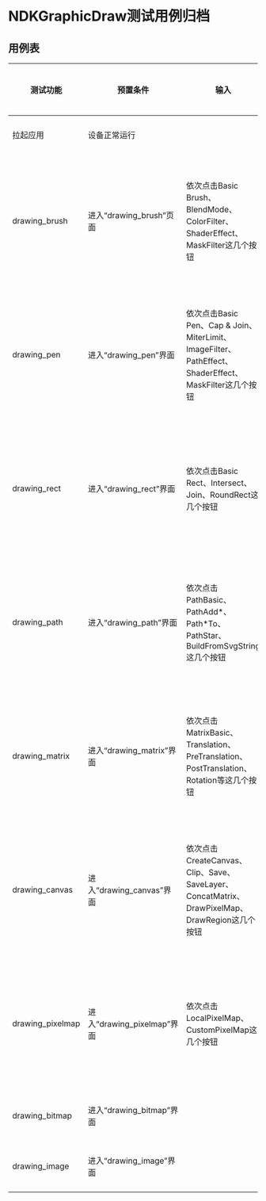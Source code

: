 # NDKGraphicDraw测试用例归档

## 用例表

| 测试功能        | 预置条件                             | 输入                                                                                    | 预期输出                                           | 是否自动 | 测试结果 |
|-------------| ------------------------------------ |---------------------------------------------------------------------------------------| -------------------------------------------------- | -------- | -------- |
| 拉起应用        | 设备正常运行                         |                                                                                       | 成功拉起应用                                       | 是       | Pass     |
| drawing_brush    | 进入“drawing_brush”页面 | 依次点击Basic Brush、BlendMode、ColorFilter、ShaderEffect、MaskFilter这几个按钮                    | 在每个按钮点击后，绘制出对应的操作结果图案 | 是       | Pass     |
| drawing_pen | 进入“drawing_pen”界面         | 依次点击Basic Pen、Cap & Join、MiterLimit、ImageFilter、PathEffect、ShaderEffect、MaskFilter这几个按钮 | 在每个按钮点击后，绘制出对应的操作结果图案         | 是       | Pass     |
| drawing_rect    | 进入“drawing_rect”界面               | 依次点击Basic Rect、Intersect、Join、RoundRect这几个按钮                                          | 在每个按钮点击后，绘制出对应的操作结果图案                 | 是       | Pass     |
| drawing_path    | 进入“drawing_path”界面               | 依次点击PathBasic、PathAdd*、Path*To、PathStar、BuildFromSvgString这几个按钮                       | 在每个按钮点击后，绘制出对应的操作结果图案       | 是       | Pass     |
| drawing_matrix    | 进入“drawing_matrix”界面               | 依次点击MatrixBasic、Translation、PreTranslation、PostTranslation、Rotation等这几个按钮             | 在每个按钮点击后，绘制出对应的操作结果图案                | 是       | Pass     |
| drawing_canvas      | 进入“drawing_canvas”界面                   | 依次点击CreateCanvas、Clip、Save、SaveLayer、ConcatMatrix、DrawPixelMap、DrawRegion这几个按钮                  | 在每个按钮点击后，绘制出对应的操作结果图案 | 是       | Pass     |
| drawing_pixelmap      | 进入“drawing_pixelmap”界面                   | 依次点击LocalPixelMap、CustomPixelMap这几个按钮                    | 在每个按钮点击后，绘制出对应的操作结果图案 | 是       | Pass     |
| drawing_bitmap      | 进入“drawing_bitmap”界面                   |                    | 绘制出对应的图案    | 是       | Pass     |
| drawing_image      | 进入“drawing_image”界面                   |                     | 绘制出对应的图案    | 是       | Pass     |